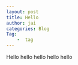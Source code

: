 ```yaml
---
layout: post
title: Hello
author: jai
categories: Blog
Tag:
    -  tag
---
```

Hello hello hello hello hello